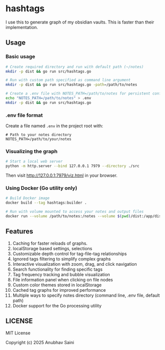# hashtags

I use this to generate graph of my obsidian vaults. This is faster than their implementation.

## Usage

### Basic usage

```bash
# Create required directory and run with default path (~/notes)
mkdir -p dist && go run src/hashtags.go

# Run with custom path specified as command line argument
mkdir -p dist && go run src/hashtags.go -path=/path/to/notes

# Create a .env file with NOTES_PATH=/path/to/notes for persistent configuration
echo "NOTES_PATH=/path/to/notes" > .env
mkdir -p dist && go run src/hashtags.go
```

### .env file format

Create a file named `.env` in the project root with:

```
# Path to your notes directory
NOTES_PATH=/path/to/your/notes
```

### Visualizing the graph

```bash
# Start a local web server
python -m http.server --bind 127.0.0.1 7979 --directory ./src
```

Then visit http://127.0.0.1:7979/viz.html in your browser.

### Using Docker (Go utility only)

```bash
# Build Docker image
docker build --tag hashtags:builder .

# Run with volume mounted to access your notes and output files
docker run --volume /path/to/notes:/notes --volume $(pwd)/dist:/app/dist hashtags:builder -path=/notes
```

## Features

1. Caching for faster reloads of graphs.
2. localStorage based settings, selections
3. Customizable depth control for tag-file-tag relationships
4. Ignored tags filtering to simplify complex graphs
5. Interactive visualization with zoom, drag, and click navigation
6. Search functionality for finding specific tags
7. Tag frequency tracking and bubble visualization
8. File information panel when clicking on file nodes
9. Custom color themes stored in localStorage
10. Cached tag graphs for improved performance
11. Multiple ways to specify notes directory (command line, .env file, default path)
12. Docker support for the Go processing utility

## LICENSE

MIT License

Copyright (c) 2025 Anubhav Saini

